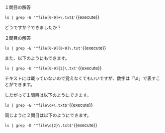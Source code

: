 １問目の解答

`ls | grep -E '^file[0-9]+\.txt$'`{{execute}}

どうですか？できましたか？

２問目の解答

`ls | grep -E '^file[0-9][0-9]\.txt'`{{execute}}


また、以下のようにもできます。

`ls | grep -E '^file[0-9]{2}\.txt'`{{execute}}

テキストには載っていないので覚えなくてもいいですが、数字は「\d」で表すことができます。

したがって１問目は以下のようにできます。

`ls | grep -E '^file\d+\.txt$'`{{execute}}

同じように２問目は以下のようにできます。

`ls | grep -E '^file\d{2}\.txt$'`{{execute}}